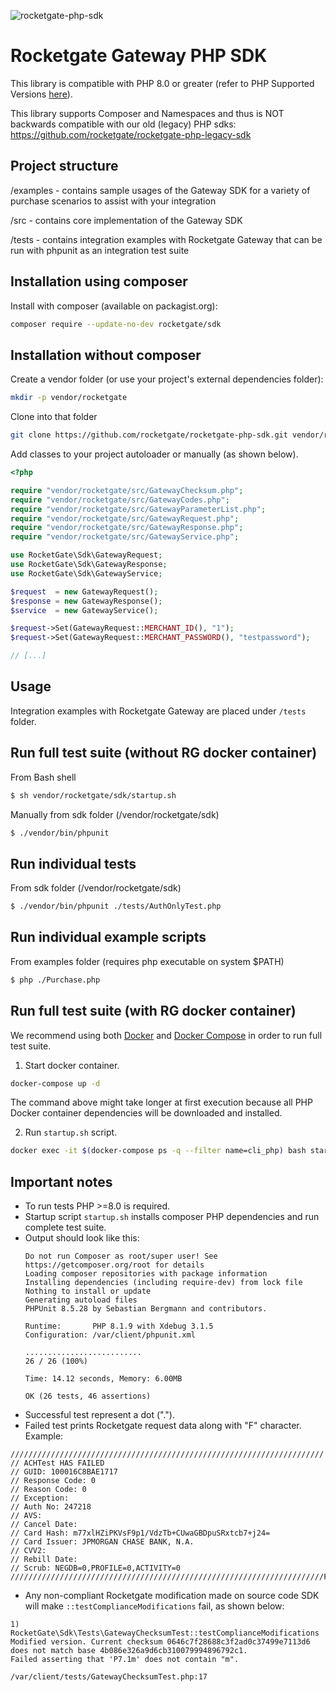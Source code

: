 ![rocketgate-php-sdk](http://rocketgate.com/images/logo_rocketgate.png)

Rocketgate Gateway PHP SDK
===========

This library is compatible with PHP 8.0 or greater 
(refer to PHP Supported Versions [here](https://www.php.net/supported-versions.php)).

This library supports Composer and Namespaces and thus is NOT backwards compatible with 
our old (legacy) PHP sdks: https://github.com/rocketgate/rocketgate-php-legacy-sdk

## Project structure
/examples - contains sample usages of the Gateway SDK for a variety of purchase scenarios to assist with your integration

/src - contains core implementation of the Gateway SDK

/tests - contains integration examples with Rocketgate Gateway that can be run with phpunit as an integration test suite


## Installation using composer

Install with composer (available on packagist.org):

```sh
composer require --update-no-dev rocketgate/sdk
```

## Installation without composer

Create a vendor folder (or use your project's external dependencies folder):
```sh
mkdir -p vendor/rocketgate
```

Clone into that folder
```sh
git clone https://github.com/rocketgate/rocketgate-php-sdk.git vendor/rocketgate
```

Add classes to your project autoloader or manually (as shown below). 
```php
<?php

require "vendor/rocketgate/src/GatewayChecksum.php";
require "vendor/rocketgate/src/GatewayCodes.php";
require "vendor/rocketgate/src/GatewayParameterList.php";
require "vendor/rocketgate/src/GatewayRequest.php";
require "vendor/rocketgate/src/GatewayResponse.php";
require "vendor/rocketgate/src/GatewayService.php";

use RocketGate\Sdk\GatewayRequest;
use RocketGate\Sdk\GatewayResponse;
use RocketGate\Sdk\GatewayService;

$request  = new GatewayRequest();
$response = new GatewayResponse();
$service  = new GatewayService();

$request->Set(GatewayRequest::MERCHANT_ID(), "1");
$request->Set(GatewayRequest::MERCHANT_PASSWORD(), "testpassword");

// [...]
```

## Usage

Integration examples with Rocketgate Gateway are placed under `/tests` folder.  

## Run full test suite (without RG docker container)
From Bash shell
```sh
$ sh vendor/rocketgate/sdk/startup.sh
```

Manually from sdk folder (/vendor/rocketgate/sdk)
```sh
$ ./vendor/bin/phpunit
```

## Run individual tests
From sdk folder (/vendor/rocketgate/sdk)
```sh
$ ./vendor/bin/phpunit ./tests/AuthOnlyTest.php
```

## Run individual example scripts
From examples folder  (requires php executable on system $PATH)
```sh
$ php ./Purchase.php
```

## Run full test suite (with RG docker container)

We recommend using both [Docker](https://docs.docker.com/install/linux/docker-ce/ubuntu/) and 
[Docker Compose](https://docs.docker.com/compose/install/) in order to run full test suite.

1. Start docker container.
 
```sh
docker-compose up -d
```
The command above might take longer at first execution because all PHP Docker container 
dependencies will be downloaded and installed.

2. Run `startup.sh` script.
```sh
docker exec -it $(docker-compose ps -q --filter name=cli_php) bash startup.sh
```

## Important notes
- To run tests PHP >=8.0 is required.
- Startup script `startup.sh` installs composer PHP dependencies and run complete test suite.
- Output should look like this:
  ```
  Do not run Composer as root/super user! See https://getcomposer.org/root for details
  Loading composer repositories with package information
  Installing dependencies (including require-dev) from lock file
  Nothing to install or update
  Generating autoload files
  PHPUnit 8.5.28 by Sebastian Bergmann and contributors.
  
  Runtime:       PHP 8.1.9 with Xdebug 3.1.5
  Configuration: /var/client/phpunit.xml
  
  ..........................                                        26 / 26 (100%)
  
  Time: 14.12 seconds, Memory: 6.00MB
  
  OK (26 tests, 46 assertions)
  ```
- Successful test represent a dot (".").
- Failed test prints Rocketgate request data along with "F" character. Example:
```
//////////////////////////////////////////////////////////////////////
// ACHTest HAS FAILED
// GUID: 100016C8BAE1717
// Response Code: 0
// Reason Code: 0
// Exception: 
// Auth No: 247218
// AVS: 
// Cancel Date: 
// Card Hash: m77xlHZiPKVsF9p1/VdzTb+CUwaGBDpuSRxtcb7+j24=
// Card Issuer: JPMORGAN CHASE BANK, N.A.
// CVV2: 
// Rebill Date: 
// Scrub: NEGDB=0,PROFILE=0,ACTIVITY=0
//////////////////////////////////////////////////////////////////////F
```  
- Any non-compliant Rocketgate modification made on source code SDK will make `::testComplianceModifications` 
fail, as shown below:
```
1) RocketGate\Sdk\Tests\GatewayChecksumTest::testComplianceModifications
Modified version. Current checksum 0646c7f28688c3f2ad0c37499e7113d6 does not match base 4b086e326a9d6cb310079994896792c1.
Failed asserting that 'P7.1m' does not contain "m".

/var/client/tests/GatewayChecksumTest.php:17
``` 
